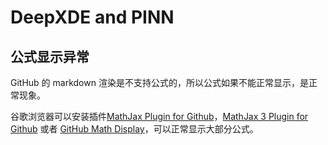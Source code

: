 # DeepXDE and PINN
## 公式显示异常

GitHub 的 markdown 渲染是不支持公式的，所以公式如果不能正常显示，是正常现象。

谷歌浏览器可以安装插件[MathJax Plugin for Github](https://chrome.google.com/webstore/detail/mathjax-plugin-for-github/ioemnmodlmafdkllaclgeombjnmnbima)，[MathJax 3 Plugin for Github](https://chrome.google.com/webstore/detail/mathjax-3-plugin-for-gith/peoghobgdhejhcmgoppjpjcidngdfkod) 或者 [GitHub Math Display](https://chrome.google.com/webstore/detail/github-math-display/cgolaobglebjonjiblcjagnpmdmlgmda)，可以正常显示大部分公式。

